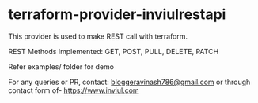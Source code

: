 # terraform-provider-inviulrestapi

This provider is used to make REST call with terraform.

REST Methods Implemented: GET, POST, PULL, DELETE, PATCH

Refer examples/ folder for demo

For any queries or PR, contact: bloggeravinash786@gmail.com
or through contact form of- https://www.inviul.com

